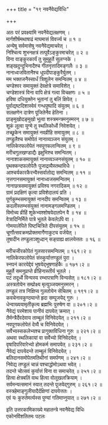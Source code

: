 +++
title = "१९ नवनैवेद्यविधिः"

+++
  
अतः परं प्रवक्ष्यामि नवनैवेद्यलक्षणम् ।  
मार्गशीर्षमथाषाढं माघमासं विवर्ज्य च ॥ १ ॥  
अन्येषु सर्वमासेषु नवनैवेद्यमाचरेत् ।  
निश्चित्य शुभनक्षत्रं तत्पूर्वेऽङ्कुरमाचरेत् ॥ २ ॥  
विना वाङ्कुरकार्यं तु सुमुहूर्ते सुलग्नके ।  
शङ्खदुन्दुभिनादैश्च गीतनृत्तादिमङ्गलैः ॥ ३ ॥  
नानाध्वजवितानैश्च धूपदीपाङ्कुरैर्युतम् ।  
मम भक्तजनैस्सार्धं त्रिशूलेन समन्वितम् ॥ ४ ॥  
चण्डेश्वर समायुक्तं देवक्षेत्रे समाविशेत् ।  
चण्डेशास्त्रं विना वापि क्षेत्रं गत्वा विचक्षणः ॥ ५ ॥  
हविषा दधियुक्तेन भूतानां तु बलिं क्षिपेत् ।  
पूर्वाद्यष्टदिशास्वेवं गन्धपुष्पादि संयुतम् ॥ ६ ॥  
सलक्षणेन दात्रेण पूजितेनैव हेतिना ।  
प्राङ्मुखोदङ्मुखो भूत्वा शस्त्रमन्त्रमनुस्मरन् ॥ ७ ॥  
शूकं लूत्वा युग्मे तु स्थलिकोर्ध्वे निवेशयेत् ।  
तच्छूकेन समायुक्तं नवव्रीहि समायुतम् ॥ ८ ॥  
तण्डुलैश्च समोपेतं नानाव्यञ्जन संयुतम् ।  
नालिकेरफलोपेतं नवपूगफलान्वितम् ॥ ९ ॥  
मरीचगुलखण्डाद्यैः इक्षुभिश्च समन्वितम् ।  
नानाशाकसमायुक्तं नानाव्यञ्जनसंयुतम् ॥ १० ॥  
पृथक्कन्दफलोपेतैः पूजाद्रव्यैस्तथाविधैः ।  
आश्चर्यकारकैरन्यैस्सर्वातोद्य समन्वितम् ॥ ११ ॥  
नृत्तगानसमायुक्तं नानाध्वजसमन्वितम् ।  
नानाछत्रसमायुक्तं प्रविश्य नगरादिकम् ॥ १२ ॥  
ग्रामं प्रदक्षिणं कृत्वा प्रविशेदालयं प्रति ।  
पूर्णकुम्भसमायुक्तं नानदीप समन्वितम् ॥ १३ ॥  
कदलीस्तम्भसंयुक्तं नानामङ्गलमण्डितम् ।  
विमोच्य व्रीहिं शूकेभ्यश्शोषयेदातपेन वै ॥ १४ ॥  
वेत्रादिनिर्मिते पात्रे भूतले केवलेऽपि वा ।  
गोमयालेपिते पिष्टचित्रिते दीपसंयुतम् ॥ १५ ॥  
चूर्णोत्सवक्रमप्रोक्तमार्गेणाकुट्य वर्जयेत् ।  
तुषादीन तण्डुलाञ्शुध्दान् सङ्ग्राह्य क्षालयेत्ततः ॥ १६ ॥  
  
मरीचजीरकोपेतं गुलसारसमन्वितम् ॥ १६१।२ ॥  
नालिकेरफलोपेतं संस्कुर्यात्तण्डुलं पुरा ।  
स्नपनं कारयेद्देवं भूषयेद्भूषणार्हकैः ॥ १७१।२ ॥  
मुहूर्ते समनुप्राप्ते व्रीहिनास्तीर्य भूतले ।  
पटं तदूर्ध्वे विन्यस्य रम्भापत्राणि विन्यसेत् ॥ १८१।२ ॥  
अस्त्रतोयेन सम्प्रोक्ष्य मृत्युञ्जयमनुस्मरन् ।  
तण्डुलं तत्र निक्षिप्य गुलतोयेन सेचितम् ॥ १९१।२ ॥  
कवचेनावकुण्ठ्यान्ते हृदा सम्पूजयेद् गुरुः ।  
धेन्वाख्ययामृतीकृत्य ब्रह्मभिः पुरुषेण वा ॥ २०१।२ ॥  
नैवेद्यं परमेशाय पानीयं दापयेत् क्रमात् ।  
तैर्मन्त्रैर्देवदेवाय ताम्बूलं विनिवेदयेत् ॥ २११।२ ॥  
नवपूगफलोपेतं देव्यै च विनिवेदयेत् ।  
सर्वेभ्यस्सकलेभ्यश्च प्रागुक्तविधिना गुरुः ॥ २२१।२ ॥  
अथवा स्थलिकायां वा सर्वेभ्यो विनिवेदयेत् ।  
वृषादिपरिवारेभ्यो होमकर्म समापयेत् ॥ २३१।२ ॥  
नैवेद्यं दापयेदन्ते ताम्बूलं विनिवेदयेत् ।  
बलिदानसमोपेतमतिथीनां समर्पणम् ॥ २४१।२ ॥  
निवेद्य तण्डुलं चान्नं पश्चाद्धोमोऽथवा भवेत् ।  
तदन्ते चोत्सवं कुर्यात्तं विना वा समाचरेत् ॥ २५१।२ ॥  
हित्वा क्षेत्रबलिं वाथ हित्वा वोलूखलक्रियाम् ।  
सर्वमन्यत्समानं स्यात् तदन्ते पूजयेद्गुरुम् ॥ २६१।२ ॥  
वस्त्रहेमाङ्गुलीयादैर्दक्षिणां दापयेत्ततः ।  
एवं यः कुरुतेमर्त्यस्स पुण्यां गतिमाप्नुयात् ॥ २७१।२ ॥  
  
इति उत्तरकामिकाख्ये महातन्त्रे नवनैवेद्य विधिः  
एकोनविंशतितमः पटलः  
  
  
  